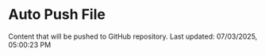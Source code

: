# Auto Push File

Content that will be pushed to GitHub repository.
Last updated: 07/03/2025, 05:00:23 PM